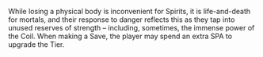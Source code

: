 While losing a physical body is inconvenient for Spirits, it is life-and-death for mortals, and their response to danger reflects this as they tap into unused reserves of strength – including, sometimes, the immense power of the Coil. When making a Save, the player may spend an extra SPA to upgrade the Tier.